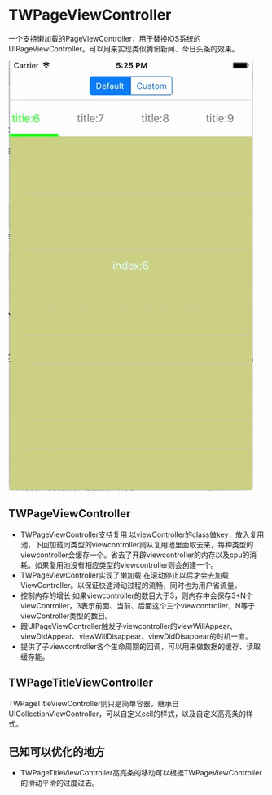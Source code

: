 # TWPageViewController
一个支持懒加载的PageViewController，用于替换iOS系统的UIPageViewController。可以用来实现类似腾讯新闻、今日头条的效果。

![效果图1](https://github.com/Easence/TWPageViewController/blob/master/TWPageViewControllerDemo/screenShot.gif?raw=true)

## TWPageViewController
- TWPageViewController支持复用
以viewController的class做key，放入复用池，下回加载同类型的viewcontroller则从复用池里面取去来，每种类型的viewcontroller会缓存一个。省去了开辟viewcontroller的内存以及cpu的消耗。如果复用池没有相应类型的viewcontroller则会创建一个。
- TWPageViewController实现了懒加载
  在滚动停止以后才会去加载ViewController。以保证快速滑动过程的流畅，同时也为用户省流量。
- 控制内存的增长
如果viewcontroller的数目大于3，则内存中会保存3+N个viewController，3表示前面、当前、后面这个三个viewcontroller，N等于viewController类型的数目。
- 跟UIPageViewController触发子viewcontroller的viewWillAppear、viewDidAppear、viewWillDisappear、viewDidDisappear的时机一直。
- 提供了子viewcontroller各个生命周期的回调，可以用来做数据的缓存、读取缓存能。

## TWPageTitleViewController
TWPageTitleViewController则只是简单容器，继承自UICollectionViewController，可以自定义cell的样式，以及自定义高亮条的样式。

## 已知可以优化的地方
- TWPageTitleViewController高亮条的移动可以根据TWPageViewController的滑动平滑的过度过去。
